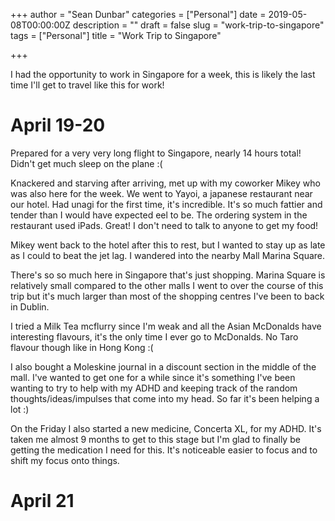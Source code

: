 +++
author = "Sean Dunbar"
categories = ["Personal"]
date = 2019-05-08T00:00:00Z
description = ""
draft = false
slug = "work-trip-to-singapore"
tags = ["Personal"]
title = "Work Trip to Singapore"

+++

I had the opportunity to work in Singapore for a week, this is likely the last time I'll get to travel like this for work!

# April 19-20
Prepared for a very very long flight to Singapore, nearly 14 hours total! Didn't get much sleep on the plane :(

Knackered and starving after arriving, met up with my coworker Mikey who was also here for the week. We went to Yayoi, a japanese restaurant near our hotel. Had unagi for the first time, it's incredible. It's so much fattier and tender than I would have expected eel to be. The ordering system in the restaurant used iPads. Great! I don't need to talk to anyone to get my food!

Mikey went back to the hotel after this to rest, but I wanted to stay up as late as I could to beat the jet lag. I wandered into the nearby Mall Marina Square.

There's so so much here in Singapore that's just shopping. Marina Square is relatively small compared to the other malls I went to over the course of this trip but it's much larger than most of the shopping centres I've been to back in Dublin.

I tried a Milk Tea mcflurry since I'm weak and all the Asian McDonalds have interesting flavours, it's the only time I ever go to McDonalds. No Taro flavour though like in Hong Kong :(

I also bought a Moleskine journal in a discount section in the middle of the mall. I've wanted to get one for a while since it's something I've been wanting to try to help with my ADHD and keeping track of the random thoughts/ideas/impulses that come into my head. So far it's been helping a lot :)

On the Friday I also started a new medicine, Concerta XL, for my ADHD. It's taken me almost 9 months to get to this stage but I'm glad to finally be getting the medication I need for this. It's noticeable easier to focus and to shift my focus onto things.

# April 21

